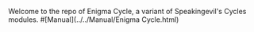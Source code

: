 Welcome to the repo of Enigma Cycle, a variant of Speakingevil's Cycles modules.
#[Manual](../../Manual/Enigma Cycle.html)
